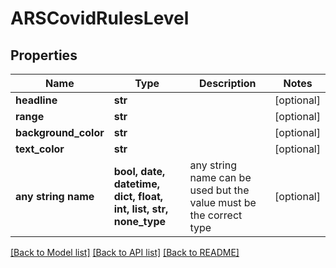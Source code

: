 # ARSCovidRulesLevel


## Properties
Name | Type | Description | Notes
------------ | ------------- | ------------- | -------------
**headline** | **str** |  | [optional] 
**range** | **str** |  | [optional] 
**background_color** | **str** |  | [optional] 
**text_color** | **str** |  | [optional] 
**any string name** | **bool, date, datetime, dict, float, int, list, str, none_type** | any string name can be used but the value must be the correct type | [optional]

[[Back to Model list]](../README.md#documentation-for-models) [[Back to API list]](../README.md#documentation-for-api-endpoints) [[Back to README]](../README.md)


